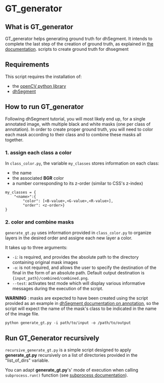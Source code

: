 # GT_generator

## What is GT_generator
GT_generator helps generating ground truth for dhSegment. It intends to complete the last step of the creation of ground truth, as explained in [the documentation](https://dhsegment.readthedocs.io/en/latest/start/annotating.html).
scripts to create ground truth for dhsegment

## Requirements
This script requires the installation of:
- the [openCV python library](https://opencv.org/)
- [dhSegment](https://dhsegment.readthedocs.io/en/latest/index.html)

## How to run GT_generator
Following dhSegment tutorial, you will most likely end up, for a single annotated image, with multiple black and white masks (one per class of annotation). In order to create proper ground truth, you will need to color each mask according to their class and to combine these masks all together.

### 1. assign each class a color
In `class_color.py`, the variable `my_classes` stores information on each class:
- the name
- the associated **BGR** color
- a number corresponding to its z-order (similar to CSS's z-index)

``` 
my_classes = {
    "<name>":{
        "color": [<B-value>,<G-value>,<R-value>],
        "order": <z-order>}
}
```

### 2. color and combine masks
`generate_gt.py` uses information provided in `class_color.py` to organize layers in the desired order and assigne each new layer a color.

It takes up to three arguments:
- `-i`: is required, and provides the absolute path to the directory containing original mask images
- `-o`: is not required, and allows the user to specify the destination of the final in the form of an absolute path. Default output destination is `{input_path}/combined/combined.png`.
- `--test`: activates test mode which will display various informative messages during the execution of the script.

**WARNING** : masks are expected to have been created using the script provided as an example in [dhSegment documentation on annotation](https://github.com/dhlab-epfl/dhSegment/blob/04ce8b6db9a3fef3840c7fbbb8e65950851a3355/doc/start/annotating.rst), so the script will expect the name of the mask's class to be indicated in the name of the image file.

``` shell
python generate_gt.py -i path/to/input -o /path/to/output
```

## Run GT_Generator recursively
`recursive_generate_gt.py` is a simple script designed to apply **generate_gt.py** recursively on a list of directories provided in the "list_of_dirs" variable. 

You can adapt **generate_gt.py**'s' mode of execution when calling `subprocess.run()` function (see [subprocess documentation](https://docs.python.org/3.6/library/subprocess.html#subprocess.run)).